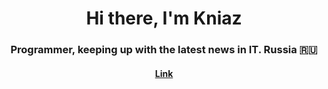 <h1 align="center">Hi there, I'm <a target="_blank">Kniaz</a> 
<h3 align="center">Programmer, keeping up with the latest news in IT. Russia 🇷🇺</h3>
<h4 align="center"> <a target="blank" href="https://knos77.github.io/createX/"> Link </a> </h4>
